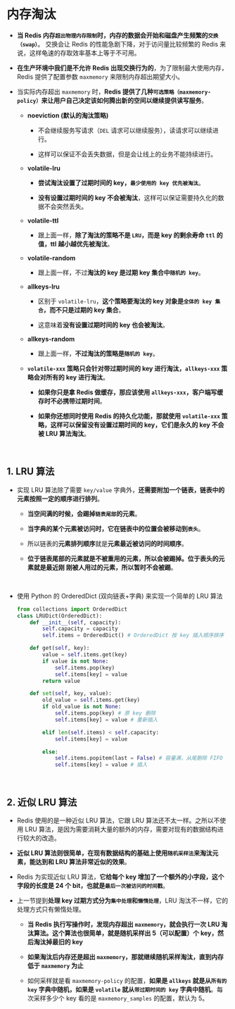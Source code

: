 # **内存淘汰**

- **当 Redis 内存`超出物理内存限制`时，内存的数据会开始和磁盘产生频繁的`交换（swap）`**。 交换会让 Redis 的性能急剧下降，对于访问量比较频繁的 Redis 来说，这样龟速的存取效率基本上等于不可用。

- **在生产环境中我们是不允许 Redis 出现交换行为的**，为了限制最大使用内存，Redis 提供了配置参数 `maxmemory` 来限制内存超出期望大小。

- 当实际内存超出 `maxmemory` 时，**Redis 提供了几种`可选策略（maxmemory-policy）`来让用户自己决定该如何腾出新的空间以继续提供读写服务**。

    - **noeviction (默认的淘汰策略)** 
        - 不会继续服务写请求（`DEL` 请求可以继续服务），读请求可以继续进行。
        
        - 这样可以保证不会丢失数据，但是会让线上的业务不能持续进行。

    - **volatile-lru**
        - **尝试淘汰设置了过期时间的 key，`最少使用的 key 优先被淘汰`**。
        
        - **没有设置过期时间的 key 不会被淘汰**，这样可以保证需要持久化的数据不会突然丢失。

    - **volatile-ttl**
        - 跟上面一样，**除了淘汰的策略不是 `LRU`，而是 key 的剩余寿命 `ttl` 的值，ttl 越小越优先被淘汰**。

    - **volatile-random** 
        - 跟上面一样，不过**淘汰的 key 是过期 key 集合中`随机的 key`**。

    - **allkeys-lru**
        - 区别于 `volatile-lru`，**这个策略要淘汰的 key 对象是`全体的 key 集合`，而不只是过期的 key 集合**。
        
        - 这意味着**没有设置过期时间的 key 也会被淘汰**。

    - **allkeys-random** 
        - 跟上面一样，**不过淘汰的策略是`随机的 key`**。

    - **`volatile-xxx` 策略只会针对带过期时间的 key 进行淘汰，`allkeys-xxx` 策略会对所有的 key 进行淘汰**。

        - **如果你只是拿 Redis 做缓存，那应该使用 `allkeys-xxx`，客户端写缓存时不必携带过期时间**。

        - **如果你还想同时使用 Redis 的持久化功能，那就使用 `volatile-xxx` 策略，这样可以保留没有设置过期时间的 key，它们是永久的 key 不会被 LRU 算法淘汰**。

<br>

## **1. LRU 算法**
- 实现 LRU 算法除了需要 `key/value` 字典外，**还需要附加一个链表，链表中的元素按照一定的顺序进行排列**。

    - **当空间满的时候，会踢掉`链表尾部`的元素**。

    - **当字典的某个元素被访问时，它在链表中的位置会被移动到`表头`**。

    - 所以链表的**元素排列顺序**就是**元素最近被访问的时间顺序**。

    - **位于链表尾部的元素就是不被重用的元素，所以会被踢掉。位于表头的元素就是最近刚 刚被人用过的元素，所以暂时不会被踢**。

<br>

- 使用 Python 的 OrderedDict (双向链表+字典) 来实现一个简单的 LRU 算法

    ```python
    from collections import OrderedDict
    class LRUDict(OrderedDict):
        def __init__(self, capacity): 
            self.capacity = capacity 
            self.items = OrderedDict() # OrderedDict 按 key 插入顺序排序

        def get(self, key): 
            value = self.items.get(key)
            if value is not None:
                self.items.pop(key)
                self.items[key] = value 
            return value

        def set(self, key, value): 
            old_value = self.items.get(key) 
            if old_value is not None:
                self.items.pop(key) # 原 key 删除
                self.items[key] = value # 重新插入

            elif len(self.items) < self.capacity:
                self.items[key] = value

            else:
                self.items.popitem(last = False) # 容量满，从尾删除 FIFO
                self.items[key] = value # 插入
    ```

<br>

## **2. 近似 LRU 算法**
- Redis 使用的是一种近似 LRU 算法，它跟 LRU 算法还不太一样。之所以不使用 LRU 算法，是因为需要消耗大量的额外的内存，需要对现有的数据结构进行较大的改造。

- **近似 LRU 算法则很简单，在现有数据结构的基础上使用`随机采样法`来淘汰元素，能达到和 LRU 算法非常近似的效果**。

- Redis 为实现近似 LRU 算法，**它给每个 key 增加了一个额外的小字段，这个字段的长度是 24 个 bit，也就是`最后一次被访问的时间戳`**。

- 上一节提到**处理 key 过期方式分为`集中处理`和`懒惰处理`**，LRU 淘汰不一样，它的处理方式只有懒惰处理。
    
    - **当 Redis 执行写操作时，发现内存超出 `maxmemory`，就会执行一次 LRU 淘汰算法。这个算法也很简单，就是随机采样出 5（可以配置）个 key，然后淘汰掉最旧的 key**
    
    - **如果淘汰后内存还是超出 `maxmemory`，那就继续随机采样淘汰，直到内存低于 `maxmemory` 为止**

    - 如何采样就是看 `maxmemory-policy` 的配置，**如果是 `allkeys` 就是从`所有的 key` 字典中随机，如果是 `volatile` 就从`带过期时间的 key` 字典中随机**。每次采样多少个 key 看的是 `maxmemory_samples` 的配置，默认为 5。